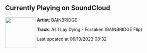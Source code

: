 ## Currently Playing on SoundCloud

[<img align="left" width="100" src="https://i1.sndcdn.com/artworks-nm2h5YniBQX1rsob-9s79hg-t500x500.jpg">](https://soundcloud.com/bainbridgeofficial/forsaken-bainbridge-flip)

**Artist**: BAINBRIDGE 

**Track**: As I Lay Dying - Forsaken (BAINBRIDGE Flip)

Last updated at 06/13/2023 08:32
